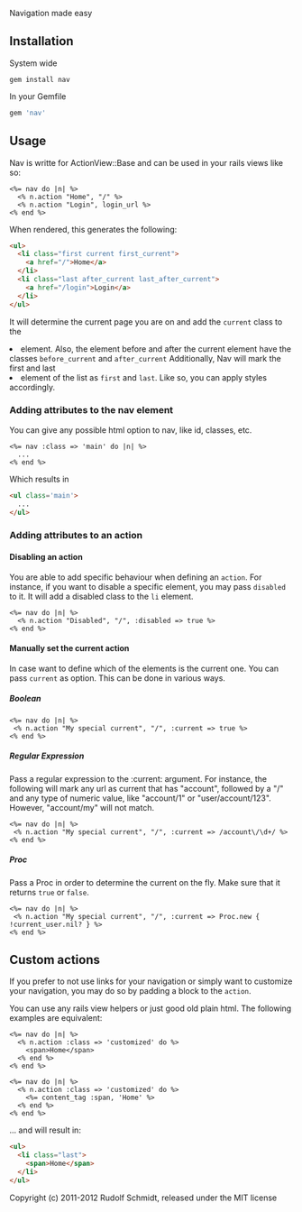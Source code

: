 Navigation made easy

## Installation
System wide

```console
gem install nav
```

In your Gemfile

```ruby
gem 'nav'
```

## Usage

Nav is writte for ActionView::Base and can be used in your rails views like so:

```erb
<%= nav do |n| %>
  <% n.action "Home", "/" %>
  <% n.action "Login", login_url %>
<% end %>
```

When rendered, this generates the following:

```html
<ul>
  <li class="first current first_current">
    <a href="/">Home</a>
  </li>
  <li class="last after_current last_after_current">
    <a href="/login">Login</a>
  </li>
</ul>
```

It will determine the current page you are on and add the `current` class to the <li> element. Also, 
the element before and after the current element have the classes `before_current` and `after_current` 
Additionally, Nav will mark the first and last <li> element of the list as `first` and `last`. Like so, 
you can apply styles accordingly.

### Adding attributes to the nav element

You can give any possible html option to nav, like id, classes, etc.

```erb
<%= nav :class => 'main' do |n| %>
  ...
<% end %>
```

Which results in

```html
<ul class='main'>
  ...
</ul>
```

### Adding attributes to an action

#### Disabling an action

You are able to add specific behaviour when defining an `action`. For instance, if you want to disable a specific 
element, you may pass `disabled` to it. It will add a disabled class to the `li` element.

```erb
<%= nav do |n| %>
  <% n.action "Disabled", "/", :disabled => true %>
<% end %>
```

#### Manually set the current action

In case want to define which of the elements is the current one. You can pass `current` as
option. This can be done in various ways.

##### Boolean

```erb
<%= nav do |n| %>
 <% n.action "My special current", "/", :current => true %>
<% end %>
```
##### Regular Expression

Pass a regular expression to the :current: argument. For instance, the following 
will mark any url as current that has "account", followed by a "/" and any type 
of numeric value, like "account/1" or "user/account/123". However, "account/my" will 
not match.

```erb
<%= nav do |n| %>
 <% n.action "My special current", "/", :current => /account\/\d+/ %>
<% end %>
```

##### Proc

Pass a Proc in order to determine the current on the fly. Make sure that it returns
`true` or `false`.

```erb
<%= nav do |n| %>
 <% n.action "My special current", "/", :current => Proc.new { !current_user.nil? } %>
<% end %>
```
## Custom actions

If you prefer to not use links for your navigation or simply want to customize your 
navigation, you may do so by padding a block to the `action`.

You can use any rails view helpers or just good old plain html. The following 
examples are equivalent:

```erb
<%= nav do |n| %>
  <% n.action :class => 'customized' do %>
    <span>Home</span>
  <% end %>
<% end %>
```


```erb
<%= nav do |n| %>
  <% n.action :class => 'customized' do %>
    <%= content_tag :span, 'Home' %>
  <% end %>
<% end %>
```

... and will result in:

```html
<ul>
  <li class="last">
    <span>Home</span>
  </li>
</ul>
```



Copyright (c) 2011-2012 Rudolf Schmidt, released under the MIT license

